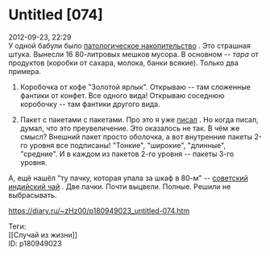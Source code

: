 Untitled [074]
===============

   
 2012-09-23, 22:29   
  У одной бабули было  [патологическое накопительство](https://ru.wikipedia.org/wiki/%D0%9F%D0%B0%D1%82%D0%BE%D0%BB%D0%BE%D0%B3%D0%B8%D1%87%D0%B5%D1%81%D0%BA%D0%BE%D0%B5_%D0%BD%D0%B0%D0%BA%D0%BE%D0%BF%D0%B8%D1%82%D0%B5%D0%BB%D1%8C%D1%81%D1%82%D0%B2%D0%BE)  . Это страшная штука. Вынесли 16 80-литровых мешков мусора. В основном --  *тара*  от продуктов (коробки от сахара, молока, банки всякие). Только два примера.   
   
 1. Коробочка от кофе "Золотой ярлык". Открываю -- там сложенные фантики от конфет. Все одного вида! Открываю соседнюю коробочку -- там фантики другого вида.   
   
 2. Пакет с пакетами с пакетами. Про это я уже  [писал](Untitled%20[044])  . Но когда писал, думал, что это преувеличение. Это оказалось не так. В чём же смысл? Внешний пакет просто оболочка, а вот внутренние пакеты 2-го уровня все подписаны! "Тонкие", "широкие", "длинные", "средние". И в каждом из пакетов 2-го уровня -- пакеты 3-го уровня.   
   
 А, ещё нашёл "ту пачку, которая упала за шкаф в 80-м" --  [советский индийский чай](http://worldvintage.ru/?p=222)  . Две пачки. Почти выцвели. Полные. Решили не выбрасывать.   
    
 <https://diary.ru/~zHz00/p180949023_untitled-074.htm>   
   
 Теги:   
 [[Случай из жизни]]   
 ID: p180949023